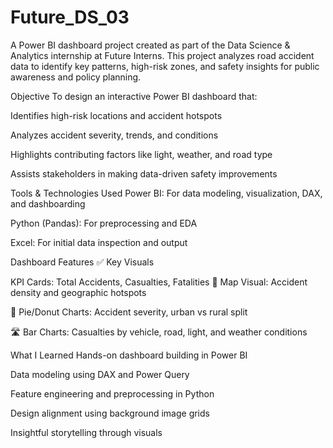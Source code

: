 # Future_DS_03
A Power BI dashboard project created as part of the Data Science & Analytics internship at Future Interns.
This project analyzes road accident data to identify key patterns, high-risk zones, and safety insights for public awareness and policy planning.

Objective
To design an interactive Power BI dashboard that:

Identifies high-risk locations and accident hotspots

Analyzes accident severity, trends, and conditions

Highlights contributing factors like light, weather, and road type

Assists stakeholders in making data-driven safety improvements

Tools & Technologies Used
Power BI: For data modeling, visualization, DAX, and dashboarding

Python (Pandas): For preprocessing and EDA

Excel: For initial data inspection and output

Dashboard Features
✅ Key Visuals

KPI Cards: Total Accidents, Casualties, Fatalities
📍 Map Visual: Accident density and geographic hotspots

🚦 Pie/Donut Charts: Accident severity, urban vs rural split

🛣️ Bar Charts: Casualties by vehicle, road, light, and weather conditions

What I Learned
Hands-on dashboard building in Power BI

Data modeling using DAX and Power Query

Feature engineering and preprocessing in Python

Design alignment using background image grids

Insightful storytelling through visuals
